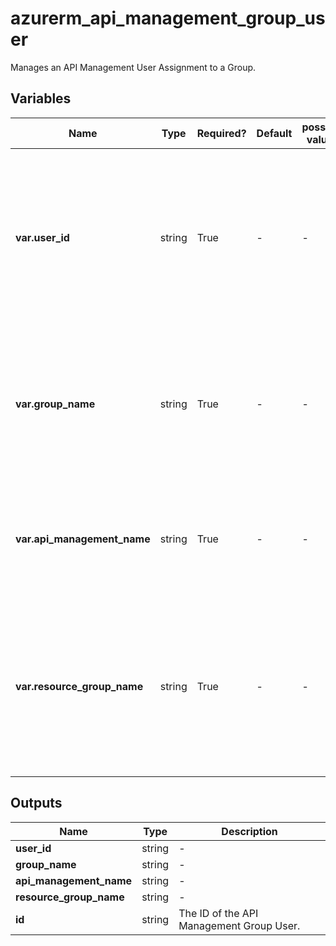 # azurerm_api_management_group_user

Manages an API Management User Assignment to a Group.

## Variables

| Name | Type | Required? | Default  | possible values | Description |
| ---- | ---- | --------- | -------- | ----------- | ----------- |
| **var.user_id** | string | True | -  |  -  | The ID of the API Management User which should be assigned to this API Management Group. Changing this forces a new resource to be created. | 
| **var.group_name** | string | True | -  |  -  | The Name of the API Management Group within the API Management Service. Changing this forces a new resource to be created. | 
| **var.api_management_name** | string | True | -  |  -  | The name of the API Management Service. Changing this forces a new resource to be created. | 
| **var.resource_group_name** | string | True | -  |  -  | The name of the Resource Group in which the API Management Service exists. Changing this forces a new resource to be created. | 



## Outputs

| Name | Type | Description |
| ---- | ---- | --------- | 
| **user_id** | string  | - | 
| **group_name** | string  | - | 
| **api_management_name** | string  | - | 
| **resource_group_name** | string  | - | 
| **id** | string  | The ID of the API Management Group User. | 